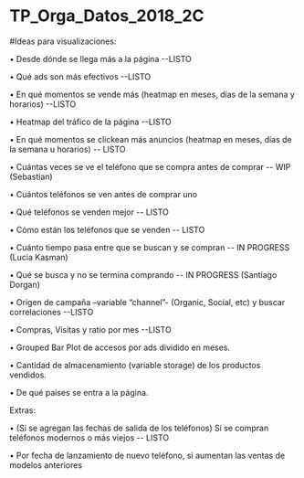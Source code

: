 # TP_Orga_Datos_2018_2C



#Ideas para visualizaciones:

•	Desde dónde se llega más a la página  --LISTO

•	Qué ads son más efectivos       --LISTO

•	En qué momentos se vende más (heatmap en meses, días de la semana y horarios) --LISTO 

• Heatmap del tráfico de la página --LISTO

• En qué momentos se clickean más anuncios (heatmap en meses, días de la semana u horarios) -- LISTO

•	Cuántas veces se ve el teléfono que se compra antes de comprar -- WIP (Sebastian)

•	Cuántos teléfonos se ven antes de comprar uno

•	Qué teléfonos se venden mejor -- LISTO

•	Cómo están los teléfonos que se venden -- LISTO

•	Cuánto tiempo pasa entre que se buscan y se compran -- IN PROGRESS (Lucia Kasman)

•	Qué se busca y no se termina comprando -- IN PROGRESS (Santiago Dorgan)

•	Origen de campaña –variable “channel”- (Organic, Social, etc) y buscar correlaciones  --LISTO

•	Compras, Visitas y ratio por mes  --LISTO

• Grouped Bar Plot de accesos por ads dividido en meses.

• Cantidad de almacenamiento (variable storage) de los productos vendidos.

• De qué paises se entra a la página.




Extras: 

•	(Si se agregan las fechas de salida de los teléfonos) Si se compran teléfonos modernos o más viejos -- LISTO

•	Por fecha de lanzamiento de nuevo teléfono, si aumentan las ventas de modelos anteriores

